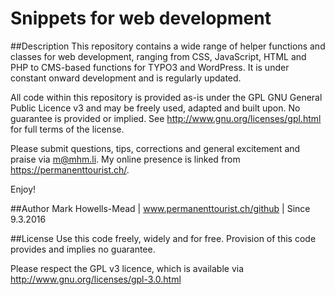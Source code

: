 # Snippets for web development

##Description
This repository contains a wide range of helper functions and classes for web development, ranging from CSS, JavaScript, HTML and PHP to CMS-based functions for TYPO3 and WordPress. It is under constant onward development and is regularly updated.

All code within this repository is provided as-is under the GPL GNU General Public Licence v3 and may be freely used, adapted and built upon. No guarantee is provided or implied. See http://www.gnu.org/licenses/gpl.html for full terms of the license.

Please submit questions, tips, corrections and general excitement and praise via m@mhm.li. My online presence is linked from https://permanenttourist.ch/.

Enjoy!

##Author
Mark Howells-Mead | www.permanenttourist.ch/github | Since 9.3.2016

##License
Use this code freely, widely and for free. Provision of this code provides and implies no guarantee.

Please respect the GPL v3 licence, which is available via http://www.gnu.org/licenses/gpl-3.0.html